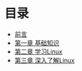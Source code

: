 # 目录

* [前言](Forward.md)
* [第一章 基础知识](Chapter1.md)
* [第二章 学习Linux](Chapter2.md)
* [第三章 深入了解Linux](Chapter3.md)
